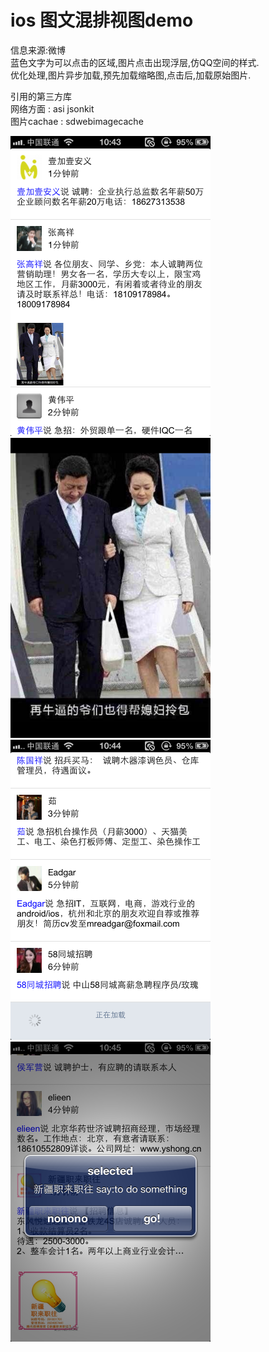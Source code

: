 
<h1>ios 图文混排视图demo</h1>

信息来源:微博 </br>
蓝色文字为可以点击的区域,图片点击出现浮层,仿QQ空间的样式. </br>
优化处理,图片异步加载,预先加载缩略图,点击后,加载原始图片. </br>

引用的第三方库 </br>
网络方面 : asi  jsonkit </br>
图片cachae : sdwebimagecache </br>

<img src="/Resouces/IMG_0559.PNG" width='320px' height='480px' ></img>
<img src="/Resouces/IMG_0560.PNG" width='320px' height='480px' ></img>
<img src="/Resouces/IMG_0561.PNG" width='320px' height='480px' ></img>
<img src="/Resouces/IMG_0562.PNG" width='320px' height='480px' ></img>

